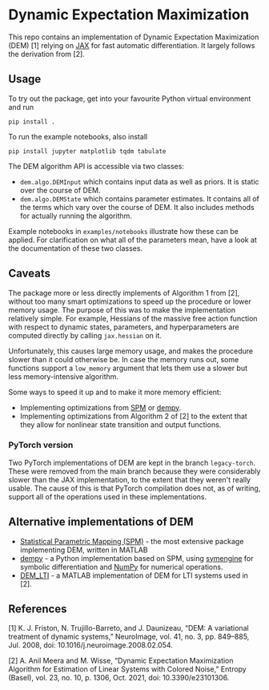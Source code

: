 # Dynamic Expectation Maximization

This repo contains an implementation of Dynamic Expectation Maximization (DEM) [1] relying on [JAX](https://jax.readthedocs.io/en/latest/) for fast automatic differentiation. It largely follows the derivation from [2].

## Usage

To try out the package, get into your favourite Python virtual environment and run
```
pip install .
```
To run the example notebooks, also install
```
pip install jupyter matplotlib tqdm tabulate
```

The DEM algorithm API is accessible via two classes:

- `dem.algo.DEMInput` which contains input data as well as priors. It is static over the course of DEM.
- `dem.algo.DEMState` which contains parameter estimates. It contains all of the terms which vary over the course of DEM. It also includes methods for actually running the algorithm.

Example notebooks in `examples/notebooks` illustrate how these can be applied. For clarification on what all of the parameters mean, have a look at the documentation of these two classes.

## Caveats

The package more or less directly implements of Algorithm 1 from [2], without too many smart optimizations to speed up the procedure or lower memory usage. The purpose of this was to make the implementation relatively simple. For example, Hessians of the massive free action function with respect to dynamic states, parameters, and hyperparameters are computed directly by calling `jax.hessian` on it.

Unfortunately, this causes large memory usage, and makes the procedure slower than it could otherwise be. In case the memory runs out, some functions support a `low_memory` argument that lets them use a slower but less memory-intensive algorithm.

Some ways to speed it up and to make it more memory efficient:

- Implementing optimizations from [SPM](https://github.com/spm/) or [dempy](https://github.com/johmedr/dempy).
- Implementing optimizations from Algorithm 2 of [2] to the extent that they allow for nonlinear state transition and output functions.

### PyTorch version

Two PyTorch implementations of DEM are kept in the branch `legacy-torch`. These were removed from the main branch because they were considerably slower than the JAX implementation, to the extent that they weren't really usable. The cause of this is that PyTorch compilation does not, as of writing, support all of the operations used in these implementations.

## Alternative implementations of DEM

- [Statistical Parametric Mapping (SPM)](https://github.com/spm/) - the most extensive package implementing DEM, written in MATLAB
- [dempy](https://github.com/johmedr/dempy) - a Python implementation based on SPM, using [symengine](https://github.com/symengine/symengine.py) for symbolic differentiation and [NumPy](https://numpy.org/) for numerical operations.
- [DEM_LTI](https://github.com/ajitham123/DEM_LTI/) - a MATLAB implementation of DEM for LTI systems used in [2].

## References

[1] K. J. Friston, N. Trujillo-Barreto, and J. Daunizeau, “DEM: A variational treatment of dynamic systems,” NeuroImage, vol. 41, no. 3, pp. 849–885, Jul. 2008, doi: 10.1016/j.neuroimage.2008.02.054.

[2] A. Anil Meera and M. Wisse, “Dynamic Expectation Maximization Algorithm for Estimation of Linear Systems with Colored Noise,” Entropy (Basel), vol. 23, no. 10, p. 1306, Oct. 2021, doi: 10.3390/e23101306.
